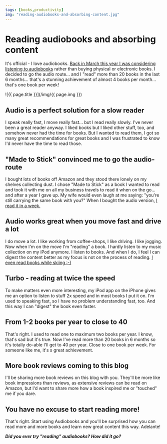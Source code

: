 ```yaml
---
tags: [books,productivity]
img: "reading-audiobooks-and-absorbing-content.jpg"
---
```


# Reading audiobooks and absorbing content


It's official - I love audiobooks. [Back in March this year I was considering listening to audiobooks](/power-of-e-readers-and-audiobooks-productivit) rather than buying physical or electronic books. I decided to go the audio route... and I "read" more than 20 books in the last 6 months... that's a stunning achievement of almost 4 books per month... that's one book per week!

<!--More-->

![{{ page.title }}](/img/{{ page.img }})

## Audio is a perfect solution for a slow reader

I speak really fast, I move really fast... but I read really slowly. I've never been a great reader anyway. I liked books but I liked other stuff, too, and somehow never had the time for books. But I wanted to read them, I got so many great recommendations for great books and I was frustrated to know I'd never have the time to read those.

## "Made to Stick" convinced me to go the audio-route

I bought lots of books off Amazon and they stood there lonely on my shelves collecting dust. I chose "Made to Stick" as a book I wanted to read and took it with me on all my business travels to read it when on the go... and after a year I gave up. My wife would even laugh at me saying: "you're still carrying the same book with you?" When I bought the audio version, [I read it in a week.](/audiobook-of-the-week-made-to-stick-by-chip-a)

## Audio works great when you move fast and drive a lot

I do move a lot. I like working from coffee-shops, I like driving. I like jogging. Now when I'm on the move I'm "reading" a book. I hardly listen to my music collection on my iPod anymore. I listen to books. And when I do, I feel I can digest the content better as my focus is not on the process of reading. [I even read books while skiing :-)](/reading-audiobooks-while-doing-sports-product)

## Turbo - reading at twice the speed

To make matters even more interesting, my iPod app on the iPhone gives me an option to listen to stuff 2x speed and in most books I put it on. I'm used to speaking fast, so I have no problem understanding fast, too. And this way I can "digest" the book even faster.

## From 1-2 books per year to close to 40

That's right. I used to read one to maximum two books per year. I know, that's sad but it's true. Now I've read more than 20 books in 6 months so it's totally do-able I'll get to 40 per year. Close to one book per week. For someone like me, it's s great achievement.

## More book reviews coming to this blog

I'll be sharing more book reviews on this blog with you. They'll be more like book impressions than reviews, as extensive reviews can be read on Amazon, but I'd want to share more how a book inspired me or "touched" me if you dare.

## You have no excuse to start reading more!

That's right. Start using Audiobooks and you'll be surprised how you can read more and more books and learn new great content this way. Adelante!

_**Did you ever try "reading" audiobooks? How did it go?**_



[n]: https://michael.gratis/nozbe